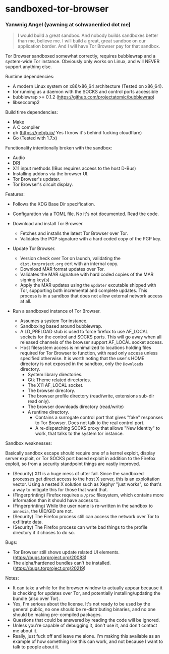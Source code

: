 # sandboxed-tor-browser
### Yanwnig Angel (yawning at schwanenlied dot me)

> I would build a great sandbox.  And nobody builds sandboxes better than me,
> believe me.  I will build a great, great sandbox on our application border.
> And I will have Tor Browser pay for that sandbox.

Tor Browser sandboxed somewhat correctly, requires bubblewrap and a system-wide
Tor instance.  Obviously only works on Linux, and will NEVER support anything
else.

Runtime dependencies:

 * A modern Linux system on x86/x86_64 architecture (Tested on x86_64).
 * tor running as a daemon with the SOCKS and control ports accessible
 * bubblewrap >= 0.1.2 (https://github.com/projectatomic/bubblewrap)
 * libseccomp2

Build time dependencies:

 * Make
 * A C compiler
 * gb (https://getgb.io/ Yes I know it's behind fucking cloudflare)
 * Go (Tested with 1.7.x)

Functionality intentionally broken with the sandbox:

 * Audio
 * DRI
 * X11 input methods (IBus requires access to the host D-Bus)
 * Installing addons via the browser UI.
 * Tor Browser's updater.
 * Tor Browser's circuit display.

Features:

 * Follows the XDG Base Dir specification.

 * Configuration via a TOML file.  No it's not documented.  Read the code.

 * Download and install Tor Browser.

   * Fetches and installs the latest Tor Browser over Tor.
   * Validates the PGP signature with a hard coded copy of the PGP key.

 * Update Tor Browser.

   * Version check over Tor on launch, validating the `dist.torproject.org`
     cert with an internal copy.
   * Download MAR format updates over Tor.
   * Validates the MAR signature with hard coded copies of the MAR signing
     key(s).
   * Apply the MAR updates using the `updater` excutable shipped with Tor,
     supporting both incremental and complete updates.  This process is in a
     sandbox that does not allow external network access at all.

 * Run a sandboxed instance of Tor Browser.

   * Assumes a system Tor instance.
   * Sandboxing based around bubblewrap.
   * A LD_PRELOAD stub is used to force firefox to use AF_LOCAL sockets for
     the control and SOCKS ports.  This will go away when all released channels
     of the browser support AF_LOCAL socket access.
   * Host filesystem access is minimalized to locations holding files required
     for Tor Browser to function, with read only access unless specified
     otherwise.  It is worth noting that the user's HOME directory is not
     exposed in the sandbox, only the `Downloads` directory.
     * System library directories.
     * Gtk Theme related directories.
     * The X11 AF_LOCAL socket.
     * The browser directory.
     * The browser profile directory (read/write, extensions sub-dir read only).
     * The browser downloads directory (read/write)
     * A runtime directory.
       * Contains a surrogate control port that gives "fake" responses to Tor
         Browser.  Does not talk to the real control port.
       * A re-dispatching SOCKS proxy that allows "New Identity" to work, that
         talks to the system tor instance.

Sandbox weaknesses:

Basically sandbox escape should require one of a kernel exploit, display server
exploit, or Tor SOCKS port based exploit in addition to the Firefox exploit, so
from a security standpoint things are vastly improved.

 * (Security) X11 is a huge mess of utter fail.  Since the sandboxed processes
   get direct access to the host X server, this is an exploitation vector.
   Using a nested X solution such as Xephyr "just works", so that's a way to
   mitigate this for those that want that.
 * (Fingerprinting) Firefox requires a `/proc` filesystem, which contains more
   information than it should have access to.
 * (Fingerprinting) While the user name is re-written in the sandbox to
   `amnesia`, the UID/GID are not.
 * (Security) The Firefox process still can access the network over Tor to
   exfiltrate data.
 * (Security) The Firefox process can write bad things to the profile
   directory if it choses to do so.

Bugs:

 * Tor Browser still shows update related UI elements.
   (https://bugs.torproject.org/20083)
 * The alpha/hardened bundles can't be installed.
   (https://bugs.torproject.org/20219)

Notes:

 * It can take a while for the browser window to actually appear because it
   is checking for updates over Tor, and potentially installing/updating the
   bundle (also over Tor).
 * Yes, I'm serious about the license.  It's not ready to be used by the
   general public, no one should be re-distributing binaries, and no one
   should be making pre-compiled packages.
 * Questions that could be answered by reading the code will be ignored.
 * Unless you're capable of debugging it, don't use it, and don't contact me
   about it.
 * Really, just fuck off and leave me alone.  I'm making this available as an
   example of how something like this can work, and not because I want to talk
   to people about it.

